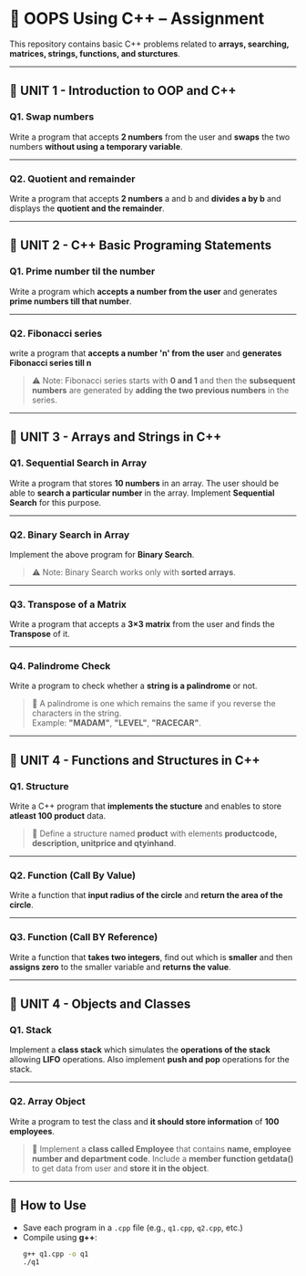 # 📘 OOPS Using C++ – Assignment  

This repository contains basic C++ problems related to **arrays, searching, matrices, strings, functions, and sturctures**.  

---

## 📝 UNIT 1 - Introduction to OOP and C++

### Q1. Swap numbers
Write a program that accepts **2 numbers** from the user and **swaps** the two numbers **without using a temporary variable**.

---

### Q2. Quotient and remainder
Write a program that accepts **2 numbers** a and b and **divides a by b** and displays the **quotient and the remainder**.

---

## 📝 UNIT 2 - C++ Basic Programing Statements

### Q1. Prime number til the number
Write a program which **accepts a number from the user** and generates **prime numbers till that number**.

---

### Q2. Fibonacci series
write a program that **accepts a number 'n' from the user** and **generates Fibonacci series till n**
> ⚠️ Note: Fibonacci series starts with **0 and 1** and then the **subsequent numbers** are generated by **adding the two previous numbers** in the series.

---

## 📝 UNIT 3 - Arrays and Strings in C++

### Q1. Sequential Search in Array  
Write a program that stores **10 numbers** in an array. The user should be able to **search a particular number** in the array. Implement **Sequential Search** for this purpose.  

---

### Q2. Binary Search in Array  
Implement the above program for **Binary Search**.  
> ⚠️ Note: Binary Search works only with **sorted arrays**.  

---

### Q3. Transpose of a Matrix  
Write a program that accepts a **3×3 matrix** from the user and finds the **Transpose** of it.  

---

### Q4. Palindrome Check  
Write a program to check whether a **string is a palindrome** or not.  
> 📖 A palindrome is one which remains the same if you reverse the characters in the string.  
> Example: **"MADAM"**, **"LEVEL"**, **"RACECAR"**.  

---

## 📝 UNIT 4 - Functions and Structures in C++

### Q1. Structure
Write a C++ program that **implements the stucture** and enables to store **atleast 100 product** data.
> 📖 Define a structure named **product** with elements **productcode, description, unitprice and qtyinhand**.

---

### Q2. Function (Call By Value)
Write a function that **input radius of the circle** and **return the area of the circle**.

---

### Q3. Function (Call BY Reference)
Write a function that **takes two integers**, find out which is **smaller** and then **assigns zero** to the smaller variable and **returns the value**.

---

## 📝 UNIT 4 - Objects and Classes

### Q1. Stack
Implement a **class stack** which simulates the **operations of the stack** allowing **LIFO** operations. Also implement **push and pop** operations for the stack.

---

### Q2. Array Object
Write a program to test the class and **it should store information** of **100 employees**.
> 📖 Implement a **class called Employee** that contains **name, employee number and department code**. Include a **member function getdata()** to get data from user and **store it in the object**.

---

## 🚀 How to Use  
- Save each program in a `.cpp` file (e.g., `q1.cpp`, `q2.cpp`, etc.)  
- Compile using **g++**:  
  ```bash
  g++ q1.cpp -o q1
  ./q1
